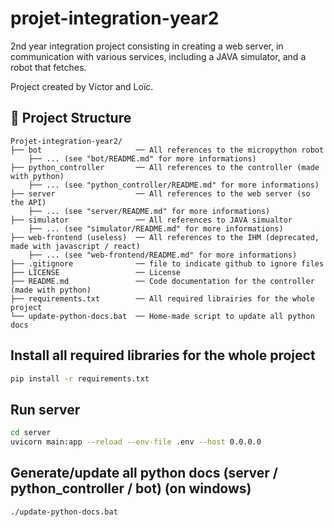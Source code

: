 # projet-integration-year2
2nd year integration project consisting in creating a web server, in communication with various services, including a JAVA simulator, and a robot that fetches.

Project created by Victor and Loïc. 

## 📁 Project Structure

```
Projet-integration-year2/
├── bot                     ── All references to the micropython robot 
    ├── ... (see "bot/README.md" for more informations)
├── python_controller       ── All references to the controller (made with python)
    ├── ... (see "python_controller/README.md" for more informations)
├── server                  ── All references to the web server (so the API)
    ├── ... (see "server/README.md" for more informations)
├── simulator               ── All references to JAVA simualtor
    ├── ... (see "simulator/README.md" for more informations)
├── web-frontend (useless)  ── All references to the IHM (deprecated, made with javascript / react)
    ├── ... (see "web-frontend/README.md" for more informations)
├── .gitignore              ── file to indicate github to ignore files
├── LICENSE                 ── License
├── README.md               ── Code documentation for the controller (made with python)
├── requirements.txt        ── All required librairies for the whole project
└── update-python-docs.bat  ── Home-made script to update all python docs 
```

## Install all required libraries for the whole project 

```bash
pip install -r requirements.txt
```

## Run server

```bash
cd server
uvicorn main:app --reload --env-file .env --host 0.0.0.0
```

## Generate/update all python docs (server / python_controller / bot) (on windows)

```bash
./update-python-docs.bat
```
